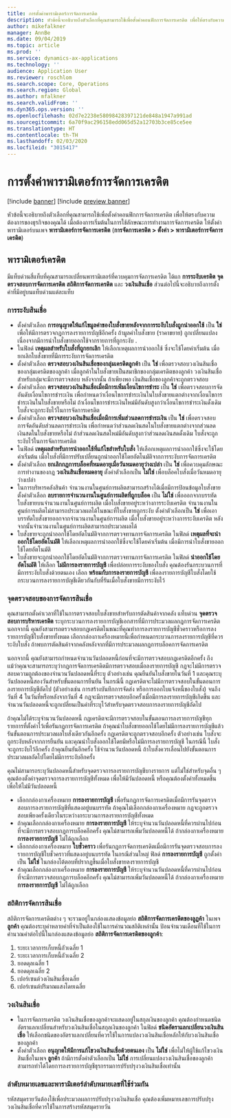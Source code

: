 ```yaml
---
title: การตั้งค่าพารามิเตอร์การจัดการเครดิต
description: หัวข้อนี้จะอธิบายถึงตัวเลือกที่คุณสามารถใช้เพื่อตั้งค่าคอนฟิกการจัดการเครดิต เพื่อให้ตรงกับความต้องการของธุรกิจของคุณได้
author: mikefalkner
manager: AnnBe
ms.date: 09/04/2019
ms.topic: article
ms.prod: ''
ms.service: dynamics-ax-applications
ms.technology: ''
audience: Application User
ms.reviewer: roschlom
ms.search.scope: Core, Operations
ms.search.region: Global
ms.author: mfalkner
ms.search.validFrom: ''
ms.dyn365.ops.version: ''
ms.openlocfilehash: 02d7e2238e58098428397121de848a1947a991ad
ms.sourcegitcommit: 6a70f9ac296158edd065d52a12703b3ce85ce5ee
ms.translationtype: HT
ms.contentlocale: th-TH
ms.lasthandoff: 02/03/2020
ms.locfileid: "3015417"
---
```

# <a name="credit-management-parameters-setup"></a>การตั้งค่าพารามิเตอร์การจัดการเครดิต

[!include [banner](../includes/banner.md)]
[!include [preview banner](../includes/preview-banner.md)]

หัวข้อนี้จะอธิบายถึงตัวเลือกที่คุณสามารถใช้เพื่อตั้งค่าคอนฟิกการจัดการเครดิต เพื่อให้ตรงกับความต้องการของธุรกิจของคุณได้ เมื่อต้องการเริ่มต้นในการใช้ลักษณะการทำงานการจัดการเครดิต ให้ตั้งค่าพารามิเตอร์บนเพจ **พารามิเตอร์การจัดการเครดิต** (**การจัดการเครดิต \> ตั้งค่า \> พารามิเตอร์การจัดการเครดิต**)

## <a name="credit-parameters"></a>พารามิเตอร์เครดิต

มีแท็บด่วนสี่แท็บที่คุณสามารถเปลี่ยนพารามิเตอร์ที่ควบคุมการจัดการเครดิต ได้แก **การระงับเครดิต** **จุดตรวจสอบการจัดการเครดิต** **สถิติการจัดการเครดิต** และ **วงเงินสินเชื่อ** ส่วนต่อไปนี้จะอธิบายถึงการตั้งค่าที่มีอยู่บนแท็บด่วนแต่ละแท็บ

### <a name="credit-holds"></a>การระงับสินเชื่อ

- ตั้งค่าตัวเลือก **การอนุญาตให้แก้ไขมูลค่าของใบสั่งขายหลังจากการระงับใบสั่งถูกนำออกใช้** เป็น **ใช่** เพื่อให้มีการตรวจกฎการลงรายการบัญชีอีกครั้ง ถ้ามูลค่าใบสั่งขาย (ราคาขยาย) ถูกเปลี่ยนแปลงเนื่องจากมีการนำใบสั่งขายออกใช้จากรายการที่ถูกระงับ .
- ในฟิลด์ **เหตุผลสำหรับใบสั่งที่ถูกยกเลิก** ให้เลือกเหตุผลการนำออกใช้ ซึ่งจะใช้โดยค่าเริ่มต้น เมื่อยกเลิกใบสั่งขายที่มีการระงับการจัดการเครดิต
- ตั้งค่าตัวเลือก **ตรวจสอบวงเงินสินเชื่อของกลุ่มเครดิตลูกค้า** เป็น **ใช่** เพื่อตรวจสอบวงเงินสินเชื่อของกลุ่มเครดิตของลูกค้า เมื่อลูกค้าในใบสั่งขายเป็นสมาชิกของกลุ่มเครดิตของลูกค้า วงเงินสินเชื่อสำหรับกลุ่มจะมีการตรวจสอบ หลังจากนั้น ถ้าเพียงพอ เงินสินเชื่อของลูกค้าจะถูกตรวจสอบ
- ตั้งค่าตัวเลือก **ตรวจสอบวงเงินสินเชื่อเมื่อมีการเพิ่มเงื่อนไขการชำระ** เป็น **ใช่** เพื่อตรวจสอบการจัดอันดับเงื่อนไขการชำระเงิน เพื่อกำหนดว่าเงื่อนไขการชำระเงินในใบสั่งขายแตกต่างจากเงื่อนไขการชำระเงินในใบสั่งขายหรือไม่ ถ้าเงื่อนไขการชำระเงินใหม่มีอันดับสูงกว่าเงื่อนไขการชำระเงินดั้งเดิม ใบสั่งจะถูกระงับไว้ในการจัดการเครดิต
- ตั้งค่าตัวเลือก **ตรวจสอบวงเงินสินเชื่อเมื่อมีการเพิ่มส่วนลดการชำระเงิน** เป็น **ใช่** เพื่อตรวจสอบการจัดอันดับส่วนลดการชำระเงิน เพื่อกำหนดว่าส่วนลดเงินสดในใบสั่งขายแตกต่างจากส่วนลดเงินสดในใบสั่งขายหรือไม่ ถ้าส่วนลดเงินสดใหม่มีอันดับสูงกว่าส่วนลดเงินสดดั้งเดิม ใบสั่งจะถูกระงับไว้ในการจัดการเครดิต
- ในฟิลด์ **เหตุผลสำหรับการนำออกใช้ที่แก้ไขสำหรับใบสั่ง** ให้เลือกเหตุผลการนำออกใช้ซึ่งจะใช้โดยค่าเริ่มต้น เมื่อใบสั่งที่มีการปรับเปลี่ยนถูกนำออกใช้โดยอัตโนมัติจากการระงับการจัดการเครดิต
- ตั้งค่าตัวเลือก **ยกเลิกกฎการบล็อคที่หมดอายุเมื่อวันหมดอายุว่างเปล่า** เป็น **ใช่** เพื่อควบคุมลักษณะการทำงานของกฎ **วงเงินสินเชื่อหมดอายุ** ตั้งค่าตัวเลือกเป็น **ไม่ใช่** เพื่อบล็อคใบสั่งเมื่อวันหมดอายุว่างเปล่า
- ในการบริหารคลังสินค้า จำนวนงานในศูนย์การผลิตสามารถสร้างได้เมื่อมีการป้อนข้อมูลใบสั่งขาย ตั้งค่าตัวเลือก **ลบรายการจำนวนงานในศูนย์การผลิตที่ถูกบล็อค** เป็น **ไม่ใช่** เพื่อออกจากบรรทัดใบสั่งขายบนจำนวนงานในศูนย์การผลิต เมื่อใบสั่งขายอยู่ระหว่างการระงับเครดิต จำนวนงานในศูนย์การผลิตไม่สามารถประมวลผลได้ในขณะที่ใบสั่งขายถูกระงับ ตั้งค่าตัวเลือกเป็น **ใช่** เพื่อเอาบรรทัดใบสั่งขายออกจากจำนวนงานในศูนย์การผลิต เมื่อใบสั่งขายอยู่ระหว่างการระงับเครดิต หลังจากนั้นจำนวนงานในศูนย์การผลิตสามารถประมวลผลได้
- ใบสั่งขายจะถูกนำออกใช้โดยอัตโนมัติจากการตรวจทานการจัดการเครดิต ในฟิลด์ **เหตุผลที่จะนำออกใช้โดยอัตโนมัติ** ให้เลือกเหตุผลการนำออกใช้ซึ่งจะใช้โดยค่าเริ่มต้น เมื่อมีการนำใบสั่งขายออกใช้โดยอัตโนมัติ
- ใบสั่งขายจะถูกนำออกใช้โดยอัตโนมัติจากการตรวจทานการจัดการเครดิต ในฟิลด์ **นำออกใช้โดยอัตโนมัติ** ให้เลือก **ไม่มีการลงรายการบัญชี** เพื่อปล่อยการระงับของใบสั่ง คุณต้องรันกระบวนการที่มีการระงับใบสั่งด้วยตนเอง เลือก **พร้อมกับการลงรายการบัญชี** เพื่อลงรายการบัญชีใบสั่งโดยใช้กระบวนการลงรายการบัญชีเดียวกันกับที่รันเมื่อใบสั่งขายมีการระงับไว้

### <a name="credit-management-checkpoint"></a>จุดตรวจสอบของการจัดการสินเชื่อ

คุณสามารถตั้งค่าเวลาที่ใช้ในการตรวจสอบใบสั่งขายสำหรับการตัดสินค้าจากคลัง แท็บด่วน **จุดตรวจสอบการบริหารเครดิต** ระบุกระบวนการลงรายการบัญชีเอกสารที่มีการประมวลผลกฎการจัดการเครดิต นอกจากนี้ คุณยังสามารถตรวจสอบกฎเครดิตในขณะที่คุณทำการลงรายการบัญชีชั่วคราวหรือการลงรายการบัญชีใบสั่งขายทั้งหมด เลือกกล่องกาเครื่องหมายนี้เพื่อกำหนดกระบวนการลงรายการบัญชีที่ควรระงับใบสั่ง ถ้าพบการตัดสินค้าจากคลังหลังจากที่มีการประมวลผลกฎการบล็อคการจัดการเครดิต

นอกจากนี้ คุณยังสามารถกำหนดจำนวนวันปลอดหนี้ก่อนที่จะมีการตรวจสอบกฎเครดิตอีกครั้ง ถึงแม้ว่าคุณจะสามารถระบุว่ากฎการจัดการเครดิตมีการตรวจสอบเมื่อลงรายการบัญชี กฎจะไม่มีการตรวจสอบความถูกต้องของจำนวนวันปลอดหนี้ที่ระบุ ตัวอย่างเช่น คุณยืนยันใบสั่งขายในวันที่ 1 และคุณระบุวันปลอดหนี้สองวันสำหรับขั้นตอนการยืนยัน ในกรณีนี้ กฎเครดิตจะไม่มีการตรวจสอบในขั้นตอนการลงรายการบัญชีถัดไป (ตัวอย่างเช่น การสร้างบันทึกการจัดส่ง หรือการออกใบแจ้งหนี้ของใบสั่ง) จนถึงวันที่ 4 ในวันที่หรือหลังจากวันที่ 4 กฎจะมีการตรวจสอบอีกครั้งเมื่อมีการลงรายการบัญชีเกิดขึ้น และจำนวนวันปลอดหนี้จะถูกเปลี่ยนเป็นค่าที่ระบุไว้สำหรับจุดตรวจสอบการลงรายการบัญชีถัดไป

ถ้าคุณไม่ได้ระบุจำนวนวันปลอดหนี้ กฎเครดิตจะมีการตรวจสอบในขั้นตอนการลงรายการบัญชีทุกรายการที่ตั้งค่าไว้เพื่อรันกฎการจัดการเครดิต ถ้าคุณนำใบสั่งขายออกใช้โดยไม่มีการลงรายการบัญชีแล้วรันขั้นตอนการประมวลผลใบสั่งเดียวกันอีกครั้ง กฎเครดิตจะถูกตรวจสอบอีกครั้ง ตัวอย่างเช่น ใบสั่งจะถูกระงับหลังจากการยืนยัน และคุณนำใบสั่งออกใช้โดยมีหรือไม่มีการลงรายการบัญชี ในกรณีนี้ ใบสั่งจะถูกระงับไว้อีกครั้ง ถ้าคุณยืนยันอีกครั้ง ใช้จำนวนวันปลอดหนี้ ถ้าใบสั่งควรเลื่อนไปยังขั้นตอนการประมวลผลถัดไปโดยไม่มีการระงับอีกครั้ง

คุณไม่สามารถระบุวันปลอดหนี้สำหรับจุดตรวจการลงรายการบัญชีบางรายการ แต่ไม่ใช่สำหรับจุดอื่น ๆ คุณต้องตั้งค่าจุดตรวจการลงรายการบัญชีทั้งหมด เพื่อให้มีวันปลอดหนี้ หรือคุณต้องตั้งค่าทั้งหมดขึ้นเพื่อให้ไม่มีวันปลอดหนี้

- เลือกกล่องกาเครื่องหมาย **การลงรายการบัญชี** เพื่อรันกฎการจัดการเครดิตเมื่อมีการรันจุดตรวจสอบการลงรายการบัญชีที่แสดงอยู่บนบรรทัด ถ้าคุณไม่เลือกกล่องกาเครื่องหมาย กฎจะถูกตรวจสอบเพียงครั้งเดียวในระหว่างกระบวนการลงรายการบัญชีทั้งหมด
- ถ้าคุณเลือกกล่องกาเครื่องหมาย **การลงรายการบัญชี** ให้ระบุจำนวนวันปลอดหนี้ที่ควรผ่านไปก่อนที่จะมีการตรวจสอบกฎการบล็อคอีกครั้ง คุณไม่สามารถเพิ่มวันปลอดหนี้ได้ ถ้ากล่องกาเครื่องหมาย **การลงรายการบัญชี** ไม่ได้ถูกเลือก
- เลือกกล่องกาเครื่องหมาย **ใบชั่วคราว** เพื่อรันกฎการจัดการเครดิตเมื่อมีการรันจุดตรวจสอบการลงรายการบัญชีใบชั่วคราวที่แสดงอยู่บนบรรทัด ในกรณีส่วนใหญ่ ฟิลด์ **การลงรายการบัญชี** ถูกตั้งค่าเป็น **ไม่ใช่** ในกล่องโต้ตอบที่ปรากฏขึ้นเมื่อใบสั่งขายลงรายการบัญชี
- ถ้าคุณเลือกกล่องกาเครื่องหมาย **การลงรายการบัญชี** ให้ระบุจำนวนวันปลอดหนี้ที่ควรผ่านไปก่อนที่จะมีการตรวจสอบกฎการบล็อคอีกครั้ง คุณไม่สามารถเพิ่มวันปลอดหนี้ได้ ถ้ากล่องกาเครื่องหมาย **การลงรายการบัญชี** ไม่ได้ถูกเลือก

### <a name="credit-management-statistics"></a>สถิติการจัดการสินเชื่อ

สถิติการจัดการเครดิตต่าง ๆ จะรวมอยู่ในกล่องแสดงข้อมูลย่อ **สถิติการจัดการเครดิตของลูฏค้า** ในเพจ **ลูกค้า** คุณต้องระบุค่าหลายค่าที่จำเป็นต้องใช้ในการคำนวณสถิติเหล่านั้น ป้อนจำนวนเดือนที่ใช้ในการคำนวณค่าต่อไปนี้ในกล่องแสดงข้อมูลย่อ **สถิติการจัดการเครดิตของลูกค้า**:

1. ระยะเวลาการเก็บหนี้ถัวเฉลี่ย 1
2. ระยะเวลาการเก็บหนี้ถัวเฉลี่ย 2
3. ยอดดุลเฉลี่ย 1
4. ยอดดุลเฉลี่ย 2
5. เปอร์เซนต์วงเงินสินเชื่อเฉลี่ย
6. เปอร์เซนต์ปริมาณแสงโดยเฉลี่ย

### <a name="credit-limits"></a>วงเงินสินเชื่อ

- ในการจัดการเครดิต วงเงินสินเชื่อของลูกค้าจะแสดงอยู่ในสกุลเงินของลูกค้า คุณต้องกำหนดชนิดอัตราแลกเปลี่ยนสำหรับวงเงินสินเชื่อในสกุลเงินของลูกค้า ในฟิลด์ **ชนิดอัตราแลกเปลี่ยนวงเงินสินเชื่อ** ให้เลือกชนิดของอัตราแลกเปลี่ยนที่ควรใช้ในการแปลงวงเงินสินเชื่อหลักให้กับวงเงินสินเชื่อของลูกค้า
- ตั้งค่าตัวเลือก **อนุญาตให้มีการแก้ไขวงเงินสินเชื่อด้วยตนเอง** เป็น **ไม่ใช่** เพื่อไม่ให้ผู้ใช้แก้ไขวงเงินสินเชื่อในเพจ **ลูกค้า** ถ้ามีการตั้งค่าตัวเลือกเป็น **ไม่ใช่** การเปลี่ยนแปลงวงเงินสินเชื่อของลูกค้าสามารถทำได้โดยการลงรายการบัญชีธุรกรรมการปรับปรุงวงเงินสินเชื่อเท่านั้น

### <a name="number-sequences-and-shared-number-sequence-parameters"></a>ลำดับหมายเลขและพารามิเตอร์ลำดับหมายเลขที่ใช้ร่วมกัน

รหัสสมุดรายวันต้องใช้เพื่อประมวลผลการปรับปรุงวงเงินสินเชื่อ คุณต้องเพิ่มหมายเลขการปรับปรุงวงเงินสินเชื่อที่ควรใช้ในการสร้างรหัสสมุดรายวัน
